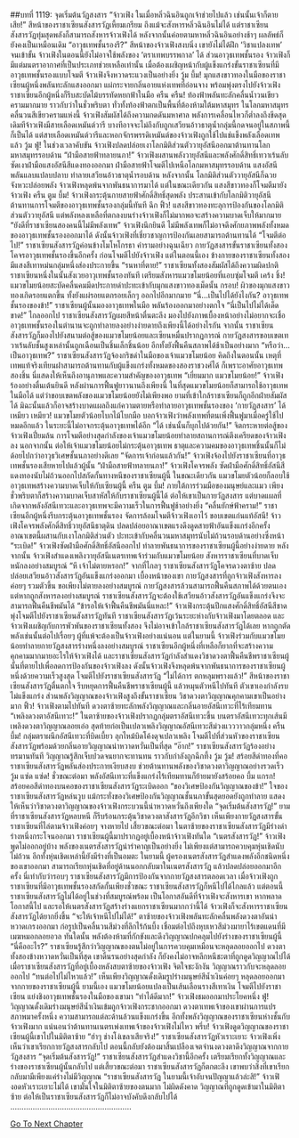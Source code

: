 ##บทที่ 1119: จุดเริ่มต้นวัฏสงสาร
“จ้าวเฟิง ในเมื่อหลิ่วฉินอินถูกเจ้าช่วยไปแล้ว เช่นนั้นเจ้าก็ตายเสีย!”
สีหน้าของราชาเซียนสังสารวัฏเหี้ยมเกรียม
ถึงแม้จะสังหารหลิ่วฉินอินไม่ได้ แต่ราชาเซียนสังสารวัฏทุ่มสุดพลังก็สามารถสังหารจ้าวเฟิงได้ หลังจากนั้นค่อยตามหาหลิ่วฉินอินอย่างช้าๆ ผลลัพธ์ก็ยังคงเป็นเหมือนเดิม
“อาวุธเทพชั้นรองรึ?”
สีหน้าของจ้าวเฟิงสงบนิ่ง
เขายังไม่ได้ฝึก ‘วิชาแปลงเทพ’ จนเข้าขั้น จ้าวเฟิงในตอนนี้ยังไม่อาจใช้พลังของ ‘ตราเทพบรรพกาล’ ได้ ส่วนอาวุธเทพชั้นรอง จ้าวเฟิงก็มีแต่มนตราอากาศที่เป็นประเภทช่วยเหลือเท่านั้น
เมื่อต้องเผชิญหน้ากับผู้แข็งแกร่งขั้นราชาเซียนที่มีอาวุธเทพชั้นรองแบบโจมตี จ้าวเฟิงจึงหวาดระแวงเป็นอย่างยิ่ง
วู้ม บึ้ม!
มุกแสงขาวทองในมือของราชาเซียนผู้หนึ่งพลันทะลักแสงออกมา แผ่กระจายกลิ่นอายแห่งเทพที่อ่อนจาง พร้อมพุ่งตรงไปยังจ้าวเฟิง
ราชาเซียนอีกผู้หนึ่งก็รีบสะบัดไม้บรรทัดหยกฟ้าในมือ
ครืน ครืน!
ท้องฟ้าพลันทะลักคลื่นน้ำวนเขียวครามมากมาย ราวกับว่าในชั่วพริบตา ทั่วทั้งท้องฟ้าตกเป็นพื้นที่ต้องห้ามใต้มหาสมุทร
ในโลกมหาสมุทรคลื่นวนสีเขียวครามแห่งนี้ จ้าวเฟิงสัมผัสได้ถึงความกดดันมหาศาล พลังการเคลื่อนไหวก็ต่ำลงถึงขีดสุด
เดิมทีจ้าวเฟิงมีสายเลือดเหมันต์วารี บางทีอาจจะไม่ถึงกับถูกเสวียนอ้าวธาตุน้ำกลุ่มนี้กดจนอยู่ในสภาพนี้ก็เป็นได้
แต่สายเลือดเหมันต์วารีและหอกจักรพรรดิเหมันต์ของจ้าวเฟิงถูกใช้ไปแช่แข็งพลังเลือดเทพแล้ว
วู้ม ฟู่!
ในช่วงเวลาคับขัน จ้าวเฟิงปลดปล่อยเงาโลกมิติส่วนตัววายุอัสนีออกมาต้านทานโลกมหาสมุทรรอบด้าน
“ฝ่ามือสายฟ้าทลายนภา!”
จ้าวเฟิงผสานพลังวายุอัสนีและพลังศักดิ์สิทธิ์เทวาเร้นลับ ซัดเงาฝ่ามือแสงอัสนีสีแดงทองออกมา
ฝ่ามือสายฟ้าโจมตีไปเหนือโลกมหาสมุทรรอบด้าน แสงอัสนีพลันแลบแปลบปลาบ ทำลายเสวียนอ้าวธาตุน้ำรอบด้าน
หลังจากนั้น โลกมิติส่วนตัววายุอัสนีก็ฉวยจังหวะปล่อยพลัง จ้าวเฟิงหลุดพ้นจากพันธนาการมาได้
แต่ในขณะเดียวกัน แสงสีขาวทองก็โจมตีมายังจ้าวเฟิง
ครืน ตูม บึ้ม!
จ้าวเฟิงกระตุ้นกายสายฟ้าศักดิ์สิทธิ์สุดพลัง ประสานเข้ากับโลกมิติวายุอัสนี ต้านทานการโจมตีของอาวุธเทพชั้นรองกลุ่มนี้ทันที
ฉึก ฟิ้ว!
แสงสีขาวทองทะลุการป้องกันของโลกมิติส่วนตัววายุอัสนี แต่พลังหลงเหลือที่ตกลงบนร่างจ้าวเฟิงก็ไม่มากพอจะสร้างความบาดเจ็บให้มากมาย
“ยังดีที่ราชาเซียนสองคนนี้ไม่มีพลังเทพ”
จ้าวเฟิงนึกยินดี
ไม่มีพลังเทพก็ไม่อาจดึงศักยภาพพลังทั้งหมดของอาวุธเทพชั้นรองออกมาได้ ดังนั้นจ้าวเฟิงที่เชี่ยวชาญการป้องกันเลยสามารถต้านทานได้
“โจมตีต่อไป!”
ราชาเซียนสังสารวัฏค่อนข้างโมโหโกรธา คำรามอย่างฉุนเฉียว
กายวัฏสงสารขั้นราชาเซียนทั้งสองโคจรอาวุธเทพชั้นรองขึ้นอีกครั้ง ก่อนโจมตีไปยังจ้าวเฟิง
แต่ในตอนนี้เอง ข้างกายของราชาเซียนทั้งสอง มีแสงสีเทาหม่นกลุ่มหนึ่งส่องประกายขึ้น
“รนหาที่ตาย!”
ราชาเซียนทั้งสองสัมผัสได้ถึงความผิดปกติ
ราชาเซียนหนึ่งในนั้นสังเวยอาวุเทพชั้นรองทันที เตรียมสังหารแมวขโมยน้อยที่แอบซุ่มโจมตี
เคร้ง ชิ้ง!
แมวขโมยน้อยสะบัดคลื่นคมมีดประกายดำปะทะเข้ากับมุกแสงขาวทองเม็ดนั้น
กรอบ!
ผิวของมุกแสงขาวทองเกิดรอยแตกขึ้น ทั้งยังแผ่รอยแตกรอยเล็กๆ ออกไปอีกมากมาย
“นี่...เป็นไปได้ยังไงกัน? อาวุธเทพชั้นรองของข้า!”
ราชาเซียนผู้นั้นมองอาวุธเทพในมือ พลันร้องออกมาอย่างตกใจ
“นี่เป็นไปไม่ได้เด็ดขาด!”
ไกลออกไป ราชาเซียนสังสารวัฏเผยสีหน้าตื่นตะลึง มองไปยังภาพเบื้องหน้าอย่างไม่อยากจะเชื่อ
อาวุธเทพชั้นรองในตำนานจะถูกทำลายลงอย่างง่ายดายถึงเพียงนี้ได้อย่างไรกัน
จากนั้น ราชาเซียนสังสารวัฏก็มองไปยังสนามต่อสู้ของแมวขโมยน้อยและเซียนหมื่นปรากฏการณ์
กายวัฏสงสารขอบเขตเทวาเร้นลับชั้นสูงเหล่านั้นถูกเฉือนเป็นชิ้นเล็กชิ้นน้อย อีกทั้งยังฟื้นคืนสภาพได้ช้าเป็นอย่างมาก
“หรือว่า…เป็นอาวุธเทพ?”
ราชาเซียนสังสารวัฏจ้องกริชดำในมือของเจ้าแมวขโมยน้อย
คิดถึงในตอนนั้น เหตุที่เทพแท้จริงเทียนฝาสามารถต้านทานกับผู้แข็งแกร่งทั้งหมดของสองราชวงศ์ได้ ก็เพราะอาศัยอาวุธเทพสองชิ้น นี่แสดงให้เห็นถึงอานุภาพและความสำคัญของอาวุธเทพ
“เยี่ยมมาก แมวขโมยน้อย!”
จ้าวเฟิงร้องอย่างตื่นเต้นยินดี
หลังผ่านการฟื้นฟูยาวนานถึงเพียงนี้ ในที่สุดแมวขโมยน้อยก็สามารถใช้อาวุธเทพในมือได้
แต่ว่าขอบเขตพลังของแมวขโมยน้อยยังไม่เพียงพอ ยามที่เข้าใกล้ราชาเซียนก็ถูกอีกฝ่ายสัมผัสได้ มิฉะนั้นแล้วก็อาจสร้างบาดแผลถึงแก่ความตายหรือทำลายอาวุธเทพชั้นรองของ ‘กายวัฏสงสาร’ ได้
เหมียว เหมียว!
แมวขโมยตัวน้อยโบกไม้โบกมือ บอกจ้าวเฟิงว่าพลังเทพที่ตนเพิ่งฟื้นฟูมาเมื่อครู่ใช้ไปหมดอีกแล้ว ในระยะนี้ไม่อาจกระตุ้นอาวุธเทพได้อีก
“ได้ เช่นนั้นก็บุกไปด้วยกัน!”
จิตกระหายต่อสู้ของจ้าวเฟิงเปี่ยมล้น การโจมตีอย่างสุดกำลังของเจ้าแมวขโมยน้อยทำลายสถานการณ์ตึงเครียดของจ้าวเฟิงลง
นอกจากนั้น ต่อให้เจ้าแมวขโมยน้อยไม่กระตุ้นอาวุธเทพ ธาตุและความคมของอาวุธเทพชิ้นนั้นก็ไม่ด้อยไปกว่าอาวุธวิเศษชั้นนภาอย่างดีเลย
“จัดการเจ้าก่อนแล้วกัน!”
จ้าวเฟิงจ้องไปยังราชาเซียนที่อาวุธเทพชั้นรองเสียหายไปแล้วผู้นั้น
“ฝ่ามือสายฟ้าทลายนภา!”
จ้าวเฟิงโคจรพลัง ซัดฝ่ามือศักดิ์สิทธิ์อัสนีสีแดงทองนับไม่ถ้วนออกไปสกัดกั้นทางหนีของราชาเซียนผู้นี้
ในขณะเดียวกัน แมวขโมยตัวน้อยก็ลอบใช้อาวุธเทพสร้างความบาดเจ็บให้กับเซียนผู้นี้
ครืน ตูม บึ้ม!
ภายใต้การร่วมมือของมนุษย์และแมว เพียงชั่วพริบตาก็สร้างความบาดเจ็บสาหัสให้กับราชาเซียนผู้นี้ได้
ต่อให้เขาเป็นกายวัฏสงสาร แต่บาดแผลที่เกิดจากพลังอัสนีเทวะและอาวุธเทพจะมีความเร็วในการฟื้นฟูช้าอย่างยิ่ง
“คลื่นยักษ์ฟ้าคราม!”
ราชาเซียนอีกผู้หนึ่งรีบกระตุ้นอาวุธเทพชั้นรอง จัดการล้อมโจมตีจ้าวเฟิงเอาไว้
ขอบเขตแก่นแท้อัสนี!
จ้าวเฟิงโคจรพลังศักดิ์สิทธิ์วายุอัสนีธาตุดิน ปลดปล่อยอาณาเขตแรงดึงดูดสายฟ้าอันแข็งแกร่งอีกครั้ง
อาณาเขตนี้ผสานกับเงาโลกมิติส่วนตัว ปะทะเข้ากับคลื่นวนมหาสมุทรนับไม่ถ้วนรอบด้านอย่างซึ่งหน้า
“ระเบิด!”
จ้าวเฟิงซัดฝ่ามือศักดิ์สิทธิ์อัสนีออกไป ทำลายพันธนาการของราชาเซียนผู้นี้อย่างง่ายดาย
หลังจากนั้น จ้าวเฟิงสำแดงเพลิงวายุอัสนีเนตรเทพเจ้าร่วมกับแมวขโมยน้อย สังหารราชาเซียนที่บาดเจ็บหนักลงอย่างสมบูรณ์
“หึ เจ้าไม่ตายหรอก!”
จากที่ไกลๆ ราชาเซียนสังสารวัฏโคจรดวงตาซ้าย ปลดปล่อยเสวียนอ้าวสังสารวัฏอันแข็งแกร่งออกมา
เบื้องหน้าของเขา กายวัฏสงสารที่ถูกจ้าวเฟิงสังหารลงค่อยๆ รวมตัวขึ้น
ขอเพียงไม่ตายลงอย่างสมบูรณ์ กายวัฏสงสารล้วนสามารถฟื้นคืนสภาพได้ด้วยตนเอง แต่หากถูกสังหารลงอย่างสมบูรณ์ ราชาเซียนสังสารวัฏจะต้องใช้เสวียนอ้าวสังสารวัฏอันแข็งแกร่งจึงจะสามารถฟื้นคืนชีพมันได้
“ข้ารอให้เจ้าฟื้นคืนชีพมันนี่แหละ!”
จ้าวเฟิงกระตุ้นปีกแสงศักดิ์สิทธิ์อัสนีสีชาด พุ่งโจมตีไปยังราชาเซียนสังสารวัฏทันที
ราชาเซียนสังสารวัฏเว้นระยะห่างกับจ้าวเฟิงมาโดยตลอด และจ้าวเฟิงเผชิญกับการพัวพันของราชาเซียนทั้งสอง จึงไม่อาจเข้าใกล้ราชาเซียนสังสารวัฏได้เลย หากถูกตัดพลังเช่นนั้นต่อไปเรื่อยๆ ผู้ที่แพ้จะต้องเป็นจ้าวเฟิงอย่างแน่นอน
แต่ในยามนี้ จ้าวเฟิงร่วมกับแมวขโมยน้อยทำลายกายวัฏสงสารร่างหนึ่งลงอย่างสมบูรณ์ ราชาเซียนอีกผู้หนึ่งที่เหลือก็ยากที่จะสร้างความคุกคามมากมายอะไรให้จ้าวเฟิงได้ และราชาเซียนสังสารวัฏกำลังสำแดงวิชาดวงตาฟื้นคืนชีพราชาเซียนผู้นั้นที่ตายไปเพื่อลดการป้องกันของจ้าวเฟิงลง
ดังนั้นจ้าวเฟิงจึงหลุดพ้นจากพันธนาการของราชาเซียนผู้หนึ่งด้วยความเร็วสูงสุด โจมตีไปยังราชาเซียนสังสารวัฏ
“ไม่ได้การ ตกหลุมพรางแล้ว!”
สีหน้าของราชาเซียนสังสารวัฏตื่นตกใจ รีบหยุดการฟื้นคืนชีพราชาเซียนผู้นี้ แล้วหมุนตัวหนีไปทันที
ตัวเขาเองกำลังรบไม่แข็งแกร่ง ส่วนพลังวิญญาณของจ้าวเฟิงสูงถึงขั้นราชาเซียน วิชาดวงตาวิญญาณคุกคามเขาเป็นอย่างมาก
ฟิ้ว!
จ้าวเฟิงตามไปทันที ดวงตาซ้ายทะลักพลังวิญญาณและกลิ่นอายอัสนีเทวะที่ไร้เทียมทาน
“เพลิงดวงตาอัสนีเทวะ!”
ในตาซ้ายของจ้าวเฟิงปรากฏกลุ่มตราอัสนีเทวะขึ้น บนตราอัสนีเทวะทุกเส้นมีเพลิงดวงตาวิญญาณลอยเอ่อ สุดท้ายก่อเป็นเปลวเพลิงวิญญาณอัสนีเทวะสีม่วงแวววาวกลุ่มหนึ่ง
ครืน บึ้ม!
กลุ่มตราผนึกอัสนีเทวะที่บิดเบี้ยว ลุกไหม้บิดโค้งดุจเปลวเพลิง โจมตีไปที่ส่วนหัวของราชาเซียนสังสารวัฏพร้อมด้วยกลิ่นอายวิญญาณน่าหวาดหวั่นเป็นที่สุด
“อ๊าก!”
ราชาเซียนสังสารวัฏร้องอย่างทรมานทันที วิญญาณรู้สึกเจ็บปวดจนยากจะทานทน ราวกับกำลังถูกฉีกทึ้ง
วู้ม วู้ม!
สร้อยสีดำทองที่คอราชาเซียนสังสารวัฏพลันส่องประกายเงียบสงบ ช่วยต้านทานพลังของวิชาดวงตาวิญญาณอย่างรวดเร็ว
วู้ม แซ่ด แซ่ด!
ชั่วขณะต่อมา พลังอัสนีเทวะที่แข็งแกร่งไร้เทียมทานก็ย้ายมายังสร้อยคอ
บึ้ม แกรก!
สร้อยคอสีดำทองบนคอของราชาเซียนสังสารวัฏระเบิดออก
“ของวิเศษป้องกันวิญญาณของข้า!”
ใจของราชาเซียนสังสารวัฏหล่นวูบ
แม้กระทั่งของวิเศษป้องกันวิญญาณชั้นนภาขั้นสุดยอดยังถูกทำลาย แสดงให้เห็นว่าวิชาดวงตาวิญญาณของจ้าวเฟิงกระบวนนี้น่าหวาดหวั่นถึงเพียงใด
“จุดเริ่มต้นสังสารวัฏ!”
ยามที่ราชาเซียนสังสารวัฏหลบหนี ก็รีบร้อนกระตุ้นวิชาดวงตาสังสารวัฏอีกวิชา
เห็นเพียงกายวัฏสงสารขั้นราชาเซียนที่ไล่ตามจ้าวเฟิงค่อยๆ จางหายไป
เสี้ยวขณะต่อมา ในตาซ้ายของราชาเซียนสังสารวัฏมีร่างดำร่างหนึ่งกระโจนออกมา ราชาเซียนผู้นี้มาปรากฏอยู่เบื้องหน้าจ้าวเฟิงทันใด
“เนตรสังสารวัฏ!”
จ้าวเฟิงพูดไม่ออกอยู่บ้าง
พลังของเนตรสังสารวัฏน่ารำคาญเป็นอย่างยิ่ง ไม่เพียงแต่สามารถควบคุมหุ่นเชิดนับไม่ถ้วน อีกทั้งหุ่นเชิดเหล่านี้ยังมีร่างที่เป็นอมตะ
ในยามนี้ ผู้ครองเนตรสังสารวัฏสำแดงพลังอีกชนิดหนึ่งของเขาออกมา สามารถเรียกหุ่นเชิดที่อยู่ด้านนอกกลับมาในเนตรสังสารวัฏ แล้วปลดปล่อยออกมาอีกครั้ง นี่เท่ากับว่ารอบๆ ราชาเซียนสังสารวัฏมีการป้องกันจากกายวัฏสงสารตลอดเวลา
เมื่อจ้าวเฟิงถูกราชาเซียนที่มีอาวุธเทพชั้นรองสกัดกั้นเพียงชั่วขณะ ราชาเซียนสังสารวัฏก็หนีไปได้ไกลแล้ว
แต่ตอนนี้ราชาเซียนสังสารวัฏไม่ได้อยู่ในช่วงที่สมบูรณ์พร้อม เป็นโอกาสอันดีที่จ้าวเฟิงจะสังหารเขา หากพลาดโอกาสนี้ไป และรอให้เนตรสังสารวัฏสร้างร่างแยกราชาเซียนมากกว่านี้ได้ จ้าวเฟิงก็จะสังหารราชาเซียนสังสารวัฏได้ยากยิ่งขึ้น
“จะให้เจ้าหนีไปไม่ได้!”
ตาซ้ายของจ้าวเฟิงพลันทะลักคลื่นพลังดวงตาอันน่าหวาดเกรงออกมา ก่อรูปเป็นคลื่นวนสีม่วงที่ลึกไร้ก้นบึ้ง เชื่อมต่อไปถึงหุบเหวสีม่วงมายาไร้เขตแดนที่มีเมฆหมอกลอยอวล
ทันใดนั้น พลังต้องห้ามที่กักขังและดึงวิญญาณปกคลุมไปยังร่างของราชาเซียนผู้นี้
“นี่คืออะไร?”
ราชาเซียนรู้สึกว่าวิญญาณของตนไม่อยู่ในการควบคุมเหมือนจะหลุดลอยออกไป ดวงตาทั้งสองข้างหวาดหวั่นเป็นที่สุด
เขาดิ้นรนอย่างสุดกำลัง ก็ยังคงไม่อาจหลีกหนีชะตาที่ถูกดูดวิญญาณไปได้
เมื่อราชาเซียนสังสารวัฏที่อยู่เบื้องหลังสบตาซ้ายของจ้าวเฟิง จิตใจชะงักงัน วิญญาณราวกับจะหลุดลอยออกไป
“ทนต่อไปไม่ไหวแล้ว!”
เห็นเพียงวิญญาณดั้งเดิมรูปร่างมนุษย์สีน้ำเงินค่อยๆ หลุดลอยออกมาจากกายของราชาเซียนผู้นี้
ยามนี้เอง แมวขโมยน้อยแปลงเป็นเส้นเลือนรางสีเทาเงิน โจมตีไปยังราชาเซียน แย่งชิงอาวุธเทพชั้นรองในมือของเขามา
“ทำได้ดีมาก!”
จ้าวเฟิงชมออกมาประโยคหนึ่ง
ฟู่!
วิญญาณดั้งเดิมร่างมนุษย์สีน้ำเงินเข้มถูกจ้าวเฟิงกระชากออกมา
ดวงตาเทพเจ้าของเขาผ่านการแปรสภาพมาครั้งหนึ่ง ความสามารถแต่ละด้านล้วนแข็งแกร่งขึ้น อีกทั้งพลังวิญญาณของราชาเซียนห่างชั้นกับจ้าวเฟิงมาก แน่นอนว่าต้านทานเนตรเพ่งเทพเจ้าของจ้าวเฟิงไม่ไหว
พรึ่บ!
จ้าวเฟิงดูดวิญญาณของราชาเซียนผู้นี้เขาไปในมิติตาซ้าย
“ฮ่าๆ ช่างโง่เขลาเสียจริง!”
ราชาเซียนสังสารวัฏหัวเราะเยาะ
จ้าวเฟิงเพิ่งเห็นว่าเขาเรียกกายวัฏสงสารกลับไป ตอนนี้กลับยังต้องมาสิ้นเปลืองเจตจำนงดวงตาดึงวิญญาณจากกายวัฏสงสาร
“จุดเริ่มต้นสังสารวัฏ!”
ราชาเซียนสังสารวัฏสำแดงวิชานี้อีกครั้ง เตรียมเรียกทั้งวิญญาณและร่างของราชาเซียนผู้นั้นกลับไป
แต่เสี้ยวขณะต่อมา ราชาเซียนสังสารวัฏก็ตกตะลึง
เขาพบว่าสิ่งที่เขาเรียกกลับมามีเพียงแค่ร่างไม่มีวิญญาณ
“ราชาเซียนสังสารวัฏ ในยามนี้เจ้าอับจนปัญญาแล้วล่ะสิ!”
จ้าวเฟิงอดหัวเราะเยาะไม่ได้
เขามั่นใจในมิติตาซ้ายของตนมาก
ไม่ผิดดังคาด วิญญาณที่ถูกดูดเข้ามาในมิติตาซ้าย ต่อให้เป็นราชาเซียนสังสารวัฏก็ไม่อาจบังคับดึงกลับไปได้
………………………………………………


[Go To Next Chapter]( ./357.md)